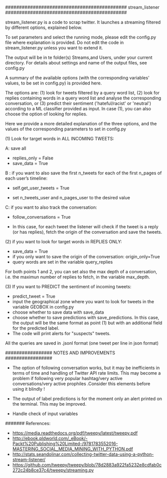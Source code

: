 
############################################
stream_listener
############################################



stream_listener.py is a code to scrap twitter. It launches a streaming filtered by different options, explained below.

 To set parameters and select the running mode, please edit the config.py file where explanation is provided. Do not edit the code in stream_listener.py unless you want to extend it.

The output will be in te folder(s) Streams,and Users, under your current directory. For details about settings and name of the output files, see config.py

A summary of the available options (with the corresponding variables' values, to be set in config.py) is provided here.

The options are: (1) look for tweets filtered by a query word list, (2) look for replies containing words in a query word list and analyse the corresponding conversation, or (3) predict their sentiment ('hateful/racist' or 'neutral') according to a ML classifier provided as input. In case (1), you can also choose the option of looking for replies.


Here we provide a more detailed explanation of the three options, and the values of the corresponding parameters to set in config.py

(1) Look for target words in ALL INCOMING TWEETS:

A: save all
   - replies_only = False
   - save_data = True

B : if you want to also save the first n_tweets for each of the first n_pages of each user’s timeline:

  - self.get_user_tweets = True

  - set n_tweets_user and n_pages_user to the desired value

C: if you want to also track the conversation: 
   - follow_conversations = True

   - In this case, for each tweet the listener will check if the tweet is a reply (or has replies), fetch the origin of the conversation and save the tweets.


(2) if you want to look for target words in REPLIES ONLY:

- save_data = True
- if you only want to save the origin of the conversation: origin_only=True
- query words are set in the variable query_replies


For both points 1 and 2, you can set also the max depth of a conversation, i.e. the maximun number of replies to fetch, in the variable max_depth.


(3) If you want to PREDICT the sentiment of incoming tweets:

- predict_tweet = True
- input the geographical zone where you want to look for tweets in the variable GEOBOX in config.py
- choose whether to save data with save_data
- choose whether to save predictions with save_predictions. In this case, the output will be the same format as point (1) but with an additional field for the predicted label.
- The code will print alerts for "suspects" tweets.


All the queries are saved in .jsonl format (one tweet per line in json format)




################# NOTES AND IMPROVEMENTS #################

 - The option of following conversation works, but it may be inefficients in terms of time and handling of Twitter API rate limits. This may become a problem if following very popular hashtag/very active conversations/very active prophiles .Consider this elements before using it blindly !

 - The output of label predictions is for the moment only an alert printed on the terminal. This may be improved.

 - Handle check of input variables




####### References:

-  https://media.readthedocs.org/pdf/tweepy/latest/tweepy.pdf
 -  http://ebook.pldworld.com/_eBook/-Packt%20Publishing%20Limited-/9781783552016-MASTERING_SOCIAL_MEDIA_MINING_WITH_PYTHON.pdf
 -  http://stats.seandolinar.com/collecting-twitter-data-using-a-python-stream-listener/ 
 -  https://github.com/tweepy/tweepy/blob/78d2883a922fa5232e8cdfab0c272c24b8ce37c4/tweepy/streaming.py


